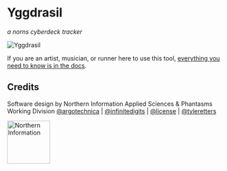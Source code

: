 # Yggdrasil

_a norns cyberdeck tracker_

![Yggdrasil](https://northern-information.github.io/yggdrasil-docs/assets/images/yggdrasil.png)

If you are an artist, musician, or runner here to use this tool, [everything you need to know is in the docs](https://northern-information.github.io/yggdrasil-docs/).

## Credits

Software design by Northern Information
Applied Sciences & Phantasms Working Division
[@argotechnica](https://twitter.com/argotechnica) | [@infinitedigits](https://github.com/schollz) | [@license](https://github.com/ryanlaws) | [@tyleretters](https://nor.the-rn.info)

<a href="https://nor.the-rn.info"><img src="https://tyleretters.github.io/arcologies-docs/assets/images/northern-information.svg" alt="Northern Information" width="100"/></a>

